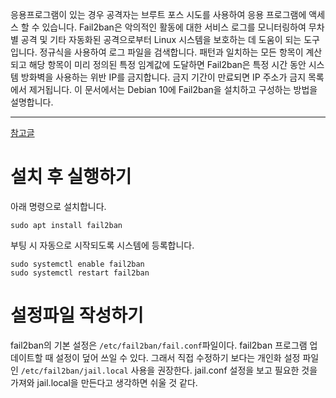 응용프로그램이 있는 경우 공격자는 브루트 포스 시도를 사용하여 응용 프로그램에 액세스 할 수 있습니다.
Fail2ban은 악의적인 활동에 대한 서비스 로그를 모니터링하여 무차별 공격 및 기타 자동화된 공격으로부터 Linux 시스템을 보호하는 데 도움이 되는 도구입니다. 정규식을 사용하여 로그 파일을 검색합니다. 패턴과 일치하는 모든 항목이 계산되고 해당 항목이 미리 정의된 특정 임계값에 도달하면 Fail2ban은 특정 시간 동안 시스템 방화벽을 사용하는 위반 IP를 금지합니다. 금지 기간이 만료되면 IP 주소가 금지 목록에서 제거됩니다.
이 문서에서는 Debian 10에 Fail2ban을 설치하고 구성하는 방법을 설명합니다.
***
[참고글](https://mightyfriend.net/?p=3158)
# 설치 후 실행하기
아래 명령으로 설치합니다.
```
sudo apt install fail2ban
```
부팅 시 자동으로 시작되도록 시스템에 등록합니다.
```
sudo systemctl enable fail2ban
sudo systemctl restart fail2ban
```
# 설정파일 작성하기
fail2ban의 기본 설정은 `/etc/fail2ban/fail.conf`파일이다.
fail2ban 프로그램 업데이트할 때 설정이 덮어 쓰일 수 있다.
그래서 직접 수정하기 보다는 개인화 설정 파일인 `/etc/fail2ban/jail.local` 사용을 권장한다. jail.conf 설정을 보고 필요한 것을 가져와 jail.local을 만든다고 생각하면 쉬울 것 같다.
